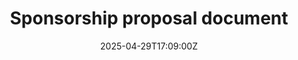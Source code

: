 ---
title: Sponsorship proposal document
linkTitle: 'Sponsorship proposal document '
date: '2025-04-29T17:09:00Z'
weight: 1
description: Sponsorship proposal outlines partnership opportunities, including tailored
  packages for title, gold, and silver sponsors, aimed at increasing brand visibility
  and recognition, with a call to action for potential sponsors to join and support
  the event.
draft: false
ref: sponsorship-proposal-document
---